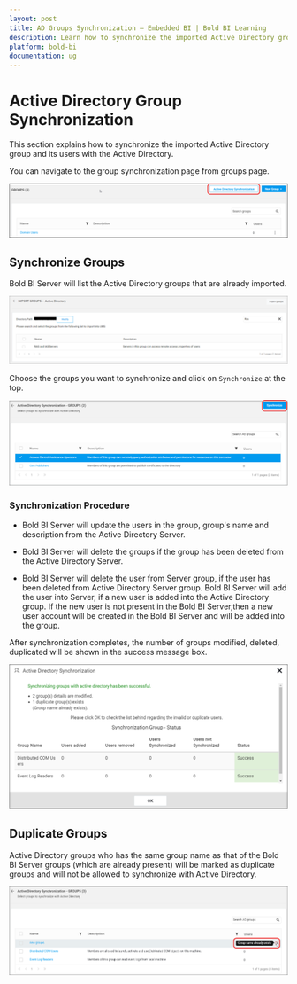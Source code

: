 ```yaml
---
layout: post
title: AD Groups Synchronization – Embedded BI | Bold BI Learning
description: Learn how to synchronize the imported Active Directory group and its users with the Active Directory in Bold BI Embedded.
platform: bold-bi
documentation: ug
---
```


# Active Directory Group Synchronization

This section explains how to synchronize the imported Active Directory group and its users with the Active Directory.

You can navigate to the group synchronization page from groups page.

![Active Directory Synchronization Link](/static/assets/embedded/managing-resources/manage-groups/images/Group-Synchronization-navigation.png)

## Synchronize Groups

Bold BI Server will list the Active Directory groups that are already imported.

![Active Directory Imported group list](/static/assets/embedded/managing-resources/manage-groups/images/Active-Direcory-Group-list.png)

Choose the groups you want to synchronize and click on `Synchronize` at the top. 

![Active Directory Group Synchronize button](/static/assets/embedded/managing-resources/manage-groups/images/Group-Synchronize-button.png)

### Synchronization Procedure

* Bold BI Server will update the users in the group, group's name and description from the Active Directory Server.

* Bold BI Server will delete the groups if the group has been deleted from the Active Directory Server.

* Bold BI Server will delete the user from Server group, if the user has been deleted from Active Directory Server group. Bold BI Server will add the user into Server, if a new user is added into the Active Directory group. If the new user is not present in the Bold BI Server,then a new user account will be created in the Bold BI Server and will be added into the group. 

After synchronization completes, the number of groups modified, deleted, duplicated will be shown in the success message box.

![Synchronization confirmation window](/static/assets/embedded/managing-resources/manage-groups/images/Synchronize-group-success-window.png)

## Duplicate Groups

Active Directory groups who has the same group name as that of the Bold BI Server groups (which are already present) will be marked as duplicate groups and will not be allowed to synchronize with Active Directory.

![Display Duplicated groups](/static/assets/embedded/managing-resources/manage-groups/images/highlight-duplicate-group.png)
